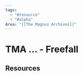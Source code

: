 ```yaml
---
tags:
  - "#resource"
  - "#alpha"
Area: "[[The Magnus Archives]]"
---
```


# TMA ... - Freefall


## Resources


